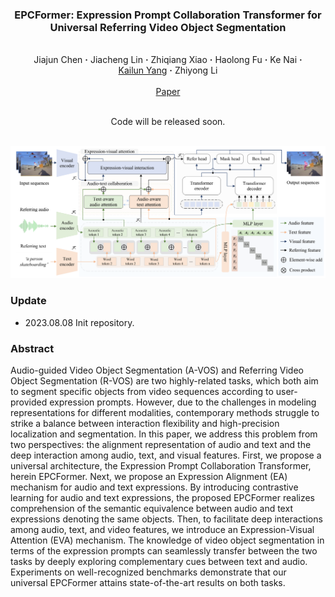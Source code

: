 ### <p align="center"> EPCFormer: Expression Prompt Collaboration Transformer for Universal Referring Video Object Segmentation
<br>
<div align="center">
  Jiajun&nbsp;Chen</a> <b>&middot;</b>
  Jiacheng&nbsp;Lin</a> <b>&middot;</b>
  Zhiqiang&nbsp;Xiao</a> <b>&middot;</b>
  Haolong&nbsp;Fu</a> <b>&middot;</b>
  Ke&nbsp;Nai</a> <b>&middot;</b>
  <a href="https://www.researchgate.net/profile/Kailun-Yang" target="_blank">Kailun&nbsp;Yang</a> <b>&middot;</b>
  Zhiyong&nbsp;Li</a>
  <br> <br>
  <a href="" target="_blank">Paper</a>
</div>

<br>
<p align="center">Code will be released soon. </p>
<br>

<div align=center><img src="assets/epcformer.png" /></div>

### Update
- 2023.08.08 Init repository.

### Abstract
Audio-guided Video Object Segmentation (A-VOS) and Referring Video Object Segmentation (R-VOS) are two highly-related tasks, which both aim to segment specific objects from video sequences according to user-provided expression prompts. However, due to the challenges in modeling representations for different modalities, contemporary methods struggle to strike a balance between interaction flexibility and high-precision localization and segmentation. In this paper, we address this problem from two perspectives: the alignment representation of audio and text and the deep interaction among audio, text, and visual features. First, we propose a universal architecture, the Expression Prompt Collaboration Transformer, herein EPCFormer. Next, we propose an Expression Alignment (EA) mechanism for audio and text expressions. By introducing contrastive learning for audio and text expressions, the proposed EPCFormer realizes comprehension of the semantic equivalence between audio and text expressions denoting the same objects. Then, to facilitate deep interactions among audio, text, and video features, we introduce an Expression-Visual Attention (EVA) mechanism. The knowledge of video object segmentation in terms of the expression prompts can seamlessly transfer between the two tasks by deeply exploring complementary cues between text and audio. Experiments on well-recognized benchmarks demonstrate that our universal EPCFormer attains state-of-the-art results on both tasks.
